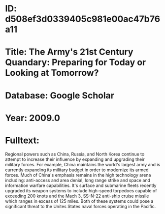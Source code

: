 # ID: d508ef3d0339405c981e00ac47b76a11
# Title: The Army's 21st Century Quandary: Preparing for Today or Looking at Tomorrow?
# Database: Google Scholar
# Year: 2009.0
# Fulltext:
Regional powers such as China, Russia, and North Korea continue to attempt to increase their influence by expanding and upgrading their military forces.
For example, China maintains the world's largest army and is currently expanding its military budget in order to modernize its armed forces.
Much of China's emphasis remains in the high technology arena including: anti-access and area denial, long range strike and space and information warfare capabilities.
It's surface and submarine fleets recently upgraded its weapon systems to include high-speed torpedoes capable of exceeding 200 knots and the Mach 3, SS-N-22 anti-ship cruise missile which ranges in excess of 125 miles.
Both of these systems could pose a significant threat to the Unites States naval forces operating in the Pacific.